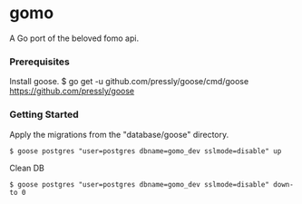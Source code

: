 # gomo
A Go port of the beloved fomo api.

### Prerequisites
Install goose. 
$ go get -u github.com/pressly/goose/cmd/goose
https://github.com/pressly/goose

### Getting Started 
Apply the migrations from the "database/goose" directory.
```
$ goose postgres "user=postgres dbname=gomo_dev sslmode=disable" up
```
Clean DB
```
$ goose postgres "user=postgres dbname=gomo_dev sslmode=disable" down-to 0 
```
